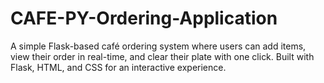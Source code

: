 # CAFE-PY-Ordering-Application
A simple Flask-based café ordering system where users can add items, view their order in real-time, and clear their plate with one click. Built with Flask, HTML, and CSS for an interactive experience.
